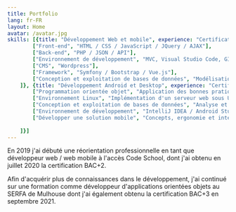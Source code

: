 ```yaml
---
title: Portfolio
lang: fr-FR
layout: Home
avatar: /avatar.jpg
skills: [{title: "Développement Web et mobile", experience: "Certification BAC+2", skills: [
        ["Front-end", "HTML / CSS / JavaScript / JQuery / AJAX"], 
        ["Back-end", "PHP / JSON / API"], 
        ["Environnement de développement", "MVC, Visual Studio Code, GIT"],
        ["CMS", "Wordpress"],
        ["Framework", "Symfony / Bootstrap / Vue.js"],
        ["Conception et exploitation de bases de données", "Modélisation UML / SQL"]
    ]}, {title: "Développement Android et Desktop", experience: "Certification BAC+3", skills: [
        ["Programmation orientée objet", "Application des bonnes pratiques grâce au language JAVA"],
        ["Environnement Linux", "Implémentation d'un serveur web sous Ubuntu"],
        ["Conception et exploitation de bases de données", "Analyse et modélisation / Principes élémentaires et structure d'une base de données / Les bases de données MySQL / SQL"],
        ["Environnement de développement", "IntelliJ IDEA / Android Studio / Scene Builder / GIT"],
        ["Développer une solution mobile", "Concepts, ergonomie et interfaces"]
        
    ]}]
---
```


En 2019 j'ai débuté une réorientation professionnelle  en tant que développeur web / web mobile à l'accès Code School, dont j'ai obtenu en juillet 2020 la certification BAC+2.

Afin d'acquérir plus de connaissances dans le développement, j'ai continué sur une formation comme développeur d'applications orientées objets au SERFA de Mulhouse dont j'ai également obtenu la certification BAC+3 en septembre 2021.

<br/>